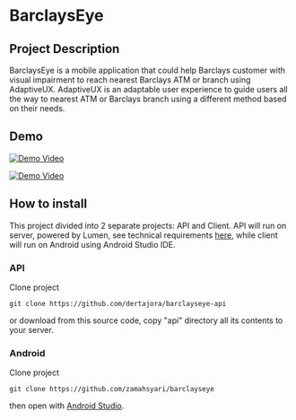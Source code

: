# BarclaysEye #
## Project Description ##
BarclaysEye is a mobile application that could help Barclays customer with visual impairment to reach nearest Barclays ATM or branch using AdaptiveUX.  AdaptiveUX is an adaptable user experience to guide users all the way to nearest ATM or Barclays branch using a different method based on their needs.
## Demo ##
[![Demo Video](http://katakamu.id/barclayseye-api/public/demo.png)](https://youtu.be/9mGR5KS7AoE)

[![Demo Video](http://katakamu.id/barclayseye-api/public/demo_video.png)](https://www.youtube.com/watch?v=Ok1jR7-a0-Y&feature=youtu.be)
## How to install ##
This project divided into 2 separate projects: API and Client. API will run on server, powered by Lumen, see technical requirements [here](https://lumen.laravel.com), while client will run on Android using Android Studio IDE.
### API ###
Clone project
 ```shell
 git clone https://github.com/dertajora/barclayseye-api
 ```
 or download from this source code, copy "api" directory all its contents to your server.
### Android ###
 Clone project
 ```shell
 git clone https://github.com/zamahsyari/barclayseye
 ```
 then open with [Android Studio](https://developer.android.com/studio/index.html).